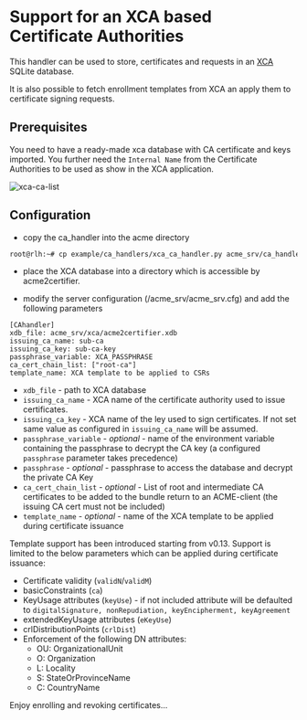 <!-- markdownlint-disable  MD013 -->
<!-- wiki-title CA handler for XCA -->
# Support for an XCA based Certificate Authorities

This handler can be used to store, certificates and requests in an [XCA](https://github.com/chris2511/xca/) SQLite database.

It is also possible to fetch enrollment templates from XCA an apply them to certificate signing requests.

## Prerequisites

You need to have a ready-made xca database with CA certificate and keys imported. You further need the `Internal Name` from the Certificate Authorities to be used as show in the XCA application.

![xca-ca-list](xca-ca-list.png)

## Configuration

- copy the ca_handler into the acme directory

```bash
root@rlh:~# cp example/ca_handlers/xca_ca_handler.py acme_srv/ca_handler.py
```

- place the XCA database into a directory which is accessible by acme2certifier.

- modify the server configuration (/acme_srv/acme_srv.cfg) and add the following parameters

```config
[CAhandler]
xdb_file: acme_srv/xca/acme2certifier.xdb
issuing_ca_name: sub-ca
issuing_ca_key: sub-ca-key
passphrase_variable: XCA_PASSPHRASE
ca_cert_chain_list: ["root-ca"]
template_name: XCA template to be applied to CSRs
```

- `xdb_file` - path to XCA database
- `issuing_ca_name` - XCA name of the certificate authority used to issue certificates.
- `issuing_ca_key` - XCA name of the ley used to sign certificates. If not set same value as configured in `issuing_ca_name` will be assumed.
- `passphrase_variable` - *optional* - name of the environment variable containing the passphrase to decrypt the CA key (a configured `passphrase` parameter takes precedence)
- `passphrase` - *optional* - passphrase to access the database and decrypt the private CA Key
- `ca_cert_chain_list` - *optional* - List of root and intermediate CA certificates to be added to the bundle return to an ACME-client (the issuing CA cert must not be included)
- `template_name` - *optional* - name of the XCA template to be applied during certificate issuance

Template support has been introduced starting from v0.13. Support is limited to the below parameters which can be applied during certificate issuance:

- Certificate validity (`validN`/`validM`)
- basicConstraints (`ca`)
- KeyUsage attributes (`keyUse`) - if not included attribute will be defaulted to `digitalSignature, nonRepudiation, keyEncipherment, keyAgreement`
- extendedKeyUsage attributes (`eKeyUse`)
- crlDistributionPoints (`crlDist`)
- Enforcement of the following DN attributes:
  - OU: OrganizationalUnit
  - O: Organization
  - L: Locality
  - S: StateOrProvinceName
  - C: CountryName

Enjoy enrolling and revoking certificates...
